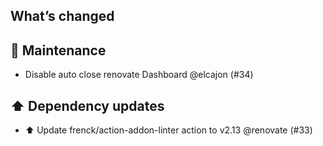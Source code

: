 ## What’s changed
## 🧰 Maintenance

- Disable auto close renovate Dashboard @elcajon (#34)

## ⬆️ Dependency updates

- ⬆️ Update frenck/action-addon-linter action to v2.13 @renovate (#33)
